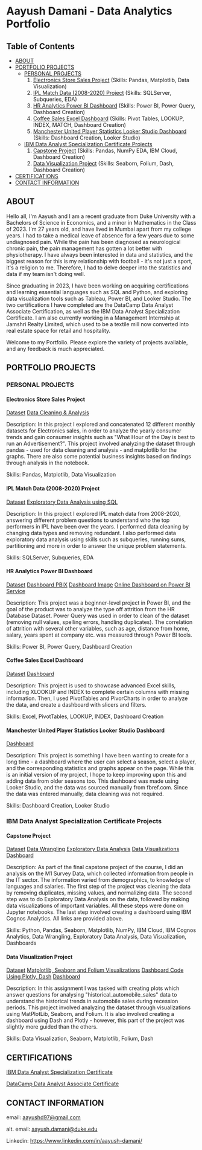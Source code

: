 # Aayush Damani - Data Analytics Portfolio

## Table of Contents
- [ABOUT](#about)
- [PORTFOLIO PROJECTS](#portfolio-projects)
  - [PERSONAL PROJECTS](#personal-projects)
    1. [Electronics Store Sales Project](#electronics-store-sales-project)
      (Skills: Pandas, Matplotlib, Data Visualization)
    2. [IPL Match Data (2008-2020) Project](#ipl-match-data-2008-2020-project)
      (Skills: SQLServer, Subqueries, EDA)
    3. [HR Analytics Power BI Dashboard](#hr-analytics-power-bi-dashboard)
      (Skills: Power BI, Power Query, Dashboard Creation)
    4. [Coffee Sales Excel Dashboard](#coffee-sales-excel-dashboard) 
      (Skills: Pivot Tables, LOOKUP, INDEX, MATCH, Dashboard Creation) 
    5. [Manchester United Player Statistics Looker Studio Dashboard](#manchester-united-player-statistics-looker-studio-dashboard)
      (Skills: Dashboard Creation, Looker Studio)
  - [IBM Data Analyst Specialization Certificate Projects](#ibm-data-analyst-specialization-certificate-projects) 
    1. [Capstone Project](#capstone-project)
      (Skills: Pandas, NumPy EDA, IBM Cloud, Dashboard Creation)
    2. [Data Visualization Project](#data-visualization-project)
      (Skills: Seaborn, Folium, Dash, Dashboard Creation)
- [CERTIFICATIONS](#certifications)
- [CONTACT INFORMATION](#contact-information)

## ABOUT
Hello all, I'm Aayush and I am a recent graduate from Duke University with a Bachelors of Science in Economics, and a minor in Mathematics in the Class of 2023. I'm 27 years old, and have lived in Mumbai apart from my college years. I had to take a medical leave of absence for a few years due to some undiagnosed pain. While the pain has been diagnosed as neurological chronic pain, the pain management has gotten a lot better with physiotherapy.  I have always been interested in data and statistics, and the biggest reason for this is my relationship with football - it's not just a sport, it's a religion to me. Therefore, I had to delve deeper into the statistics and data if my team isn't doing well. 

Since graduating in 2023, I have been working on acquiring certifications and learning essential languages such as SQL and Python, and exploring data visualization tools such as Tableau, Power BI, and Looker Studio. The two certifications I have completed are the DataCamp Data Analyst Associate Certification, as well as the IBM Data Analyst Specialization Certificate. I am also currently working in a Management Internship at Jamshri Realty Limited, which used to be a textile mill now converted into real estate space for retail and hospitality. 

Welcome to my Portfolio. Please explore the variety of projects available, and any feedback is much appreciated. 

## PORTFOLIO PROJECTS 

### PERSONAL PROJECTS 

#### Electronics Store Sales Project 

[Dataset](https://github.com/aayushd97/Pandas-Project/tree/master/SalesAnalysis/Sales_Data)
[Data Cleaning & Analysis](Personal-Projects/Electronics-Sales-Analysis)

Description: In this project I explored and concatenated 12 different monthly datasets for Electronics sales, in order to analyze the yearly consumer trends and gain consumer insights such as "What Hour of the Day is best to run an Advertisement?". This project involved analyzing the dataset through pandas - used for data cleaning and analysis - and matplotlib for the graphs. There are also some potential business insights based on findings through analysis in the notebook. 

Skills: Pandas, Matplotlib, Data Visualization

#### IPL Match Data (2008-2020) Project
[Dataset](https://github.com/aayushd97/Projects-Datasets/tree/main/IPL-Datasets)
[Exploratory Data Analysis using SQL](Personal-Projects/IPL-EDA-Script.sql)

Description: In this project I explored IPL match data from 2008-2020, answering different problem questions to understand who the top performers in IPL have been over the years. I performed data cleaning by changing data types and removing redundant. I also performed data exploratory data analysis using skills such as subqueries, running sums, partitioning and more in order to answer the unique problem statements. 

Skills: SQLServer, Subqueries, EDA

#### HR Analytics Power BI Dashboard 
[Dataset](https://github.com/aayushd97/Projects-Datasets/blob/main/HR_Analytics.csv)
[Dashboard PBIX](Personal-Projects/HR-Analytics-Dashboard/HR-Analytics-Dashboard.pbix) 
[Dashboard Image](https://imgur.com/SUbDzBu)
[Online Dashboard on Power BI Service](https://prodduke-my.sharepoint.com/personal/ard44_duke_edu/_layouts/15/onedrive.aspx?id=%2Fpersonal%2Fard44%5Fduke%5Fedu%2FDocuments%2FHR%2DAnalytics%2DDashboard%2Epbix&parent=%2Fpersonal%2Fard44%5Fduke%5Fedu%2FDocuments)

Description: This project was a beginner-level project in Power BI, and the goal of the product was to analyze the type off attrition from the HR Database Dataset. Power Query was used in order to clean of the dataset (removing null values, spelling errors, handling duplicates). The correlation of attrition with several other variables, such as age, distance from home, salary, years spent at company etc. was measured through Power BI tools. 

Skills: Power BI, Power Query, Dashboard Creation 

#### Coffee Sales Excel Dashboard
[Dataset](https://github.com/aayushd97/Projects-Datasets/blob/main/coffeeOrdersData.xlsx)
[Dashboard](Personal-Projects/Coffee-Sales-Dashboard.xlsx)

Description: This project is used to showcase advanced Excel skills, including XLOOKUP and INDEX to complete certain columns with missing information. Then, I used PivotTables and PivorCharts in order to analyze the data, and create a dashboard with slicers and filters. 

Skills: Excel, PivotTables, LOOKUP, INDEX, Dashboard Creation

#### Manchester United Player Statistics Looker Studio Dashboard 
[Dashboard](https://lookerstudio.google.com/reporting/93c79dc7-6ef1-4b94-9594-4c17428bc246)

Description: This project is something I have been wanting to create for a long time - a dashboard where the user can select a season, select a player, and the corresponding statistics and graphs appear on the page. While this is an initial version of my project, I hope to keep improving upon this and adding data from older seasons too. This dashboard was made using Looker Studio, and the data was sourced manually from fbref.com. Since the data was entered manually, data cleaning was not required. 

Skills: Dashboard Creation, Looker Studio

### IBM Data Analyst Specialization Certificate Projects

#### Capstone Project

[Dataset](https://cf-courses-data.s3.us.cloud-object-storage.appdomain.cloud/IBM-DA0321EN-SkillsNetwork/LargeData/m1_survey_data.csv)
   [Data Wrangling](IBM-Data-Analyst-Specialization-Capstone-Project/Data-Wrangling.ipynb)
   [Exploratory Data Analysis](IBM-Data-Analyst-Specialization-Capstone-Project/Exploratory-Data-Analysis.ipynb)
   [Data Visualizations](IBM-Data-Analyst-Specialization-Capstone-Project/Data-Visualizations.ipynb)
   [Dashboard](https://eu-gb.dataplatform.cloud.ibm.com/dashboards/17175b19-0492-4a2b-b770-9a73bda92b79/view/5e7fdf7d17a231cc67e7e6e4079f2e017462715eb1bb870bd3d37b4959347397a96012c7c87e1e09dc170660a5ef465eca)

Description: As part of the final capstone project of the course, I did an analysis on the M1 Survey Data, which collected information from people in the IT sector. The information varied from demographics, to knowledge of languages and salaries. The first step of the project was cleaning the data by removing duplicates, missing values, and normalizing data. The second step was to do Exploratory Data Analysis on the data, followed by making data visualizations of important variables. All these steps were done on Jupyter notebooks. The last step involved creating a dashboard using IBM Cognos Analytics. All links are provided above. 

Skills: Python, Pandas, Seaborn, Matplotlib, NumPy, IBM Cloud, IBM Cognos Analytics, Data Wrangling, Exploratory Data Analysis, Data Visualization, Dashboards

#### Data Visualization Project 

[Dataset](https://cf-courses-data.s3.us.cloud-object-storage.appdomain.cloud/IBMDeveloperSkillsNetwork-DV0101EN-SkillsNetwork/Data%20Files/historical_automobile_sales.csv)
[Matplotlib, Seaborn and Folium Visualizations](IBM-Data-Analyst-Specialization-Data-Visualization-Project/MatPlotLib-Seaborn-Folium-Visualizations.ipynb)
[Dashboard Code Using Plotly, Dash](IBM-Data-Analyst-Specialization-Data-Visualization-Project/Dashboard-Code.py)
[Dashboard](https://aayushd97-8051.theianext-1-labs-prod-misc-tools-us-east-0.proxy.cognitiveclass.ai/)

Description: In this assignment I was tasked with creating plots which answer questions for analysing "historical_automobile_sales" data to understand the historical trends in automobile sales during recession periods. This project involved analyzing the dataset through visualizations using MatPlotLib, Seaborn, and Folium. It is also involved creating a dashboard using Dash and Plotly - however, this part of the project was slightly more guided than the others. 

Skills: Data Visualization, Seaborn, Matplotlib, Folium, Dash

## CERTIFICATIONS

[IBM Data Analyst Specialization Certificate](https://coursera.org/share/e98c8091e03202165f4b405a9c098677)

[DataCamp Data Analyst Associate Certificate](https://www.datacamp.com/certificate/DAA0018584749187)

## CONTACT INFORMATION
email: aayushd97@gmail.com

alt. email: aayush.damani@duke.edu

Linkedin: https://www.linkedin.com/in/aayush-damani/

